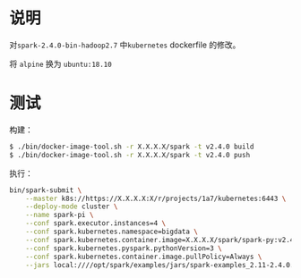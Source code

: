 # 说明

对`spark-2.4.0-bin-hadoop2.7` 中`kubernetes` dockerfile 的修改。

将 `alpine` 换为 `ubuntu:18.10`



# 测试
构建：
```bash
$ ./bin/docker-image-tool.sh -r X.X.X.X/spark -t v2.4.0 build
$ ./bin/docker-image-tool.sh -r X.X.X.X/spark -t v2.4.0 push
```
执行：
```bash
bin/spark-submit \
    --master k8s://https://X.X.X.X:X/r/projects/1a7/kubernetes:6443 \
    --deploy-mode cluster \
    --name spark-pi \
    --conf spark.executor.instances=4 \
    --conf spark.kubernetes.namespace=bigdata \
    --conf spark.kubernetes.container.image=X.X.X.X/spark/spark-py:v2.4.0 \
    --conf spark.kubernetes.pyspark.pythonVersion=3 \
    --conf spark.kubernetes.container.image.pullPolicy=Always \
    --jars local:////opt/spark/examples/jars/spark-examples_2.11-2.4.0.jar  local:////opt/spark/work-dir/pi.py 3
```
